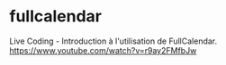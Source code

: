 # fullcalendar
Live Coding - Introduction à l'utilisation de FullCalendar. https://www.youtube.com/watch?v=r9ay2FMfbJw
